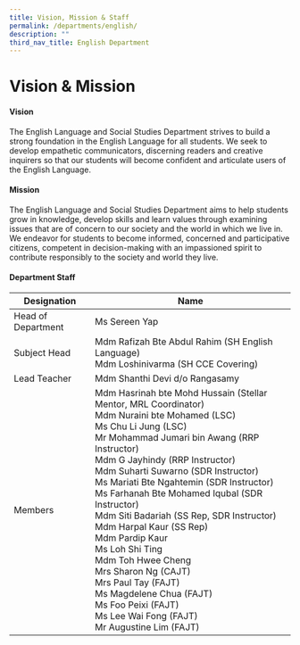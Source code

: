 ```yaml
---
title: Vision, Mission & Staff
permalink: /departments/english/
description: ""
third_nav_title: English Department
---
```

# Vision &amp; Mission

#### Vision
  
The English Language and Social Studies Department strives to build a strong foundation in the English Language for all students. We seek to develop empathetic communicators, discerning readers and creative inquirers so that our students will become confident and articulate users of the English Language.  
  

#### Mission

The English Language and Social Studies Department aims to help students grow in knowledge, develop skills and learn values through examining issues that are of concern to our society and the world in which we live in. We endeavor for students to become informed, concerned and participative citizens, competent in decision-making with an impassioned spirit to contribute responsibly to the society and world they live.


#### Department Staff

|     Designation    |        Name         |
|------------------|-----------------------------------------------------------------------------------------------------------------------------------------------------------------------------------------------------------------------------------------------------------------------------------------------------------------------------------------------------------------------------------------------------------------------------------------------------------------------------------------------------------------------------------------------------------------------------------------------------------------------------------------------------------------------------------------------------------------------------------------------|
| Head of Department |          Ms Sereen Yap               |
|    Subject Head    |                     Mdm Rafizah Bte Abdul Rahim  (SH English Language)<br>Mdm Loshinivarma (SH CCE Covering)                                    |
|     Lead Teacher   |          Mdm Shanthi Devi d/o Rangasamy<br>        |
|      Members       | Mdm Hasrinah bte Mohd Hussain (Stellar Mentor, MRL Coordinator)<br>Mdm Nuraini bte Mohamed (LSC)<br>Ms Chu Li Jung (LSC)<br> Mr Mohammad Jumari bin Awang (RRP Instructor)<br>Mdm G Jayhindy (RRP Instructor)<br>Mdm Suharti Suwarno (SDR Instructor)<br>Ms Mariati Bte Ngahtemin (SDR Instructor) <br>Ms Farhanah Bte Mohamed Iqubal (SDR Instructor)<br>Mdm Siti Badariah (SS Rep, SDR Instructor) <br>Mdm Harpal Kaur (SS Rep)<br>Mdm Pardip Kaur <br> Ms Loh Shi Ting <br>Mdm Toh Hwee Cheng<br>Mrs Sharon Ng (CAJT)<br>Mrs Paul Tay (FAJT)<br>Ms Magdelene Chua (FAJT)<br>Ms Foo Peixi (FAJT)<br>Ms Lee Wai Fong (FAJT)<br>Mr Augustine Lim (FAJT)
